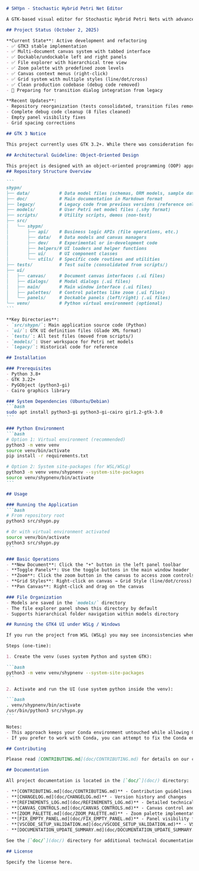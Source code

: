 ````markdown
# SHYpn - Stochastic Hybrid Petri Net Editor

A GTK-based visual editor for Stochastic Hybrid Petri Nets with advanced modeling capabilities.

## Project Status (October 2, 2025)

**Current State**: Active development and refactoring
- ✅ GTK3 stable implementation
- ✅ Multi-document canvas system with tabbed interface
- ✅ Dockable/undockable left and right panels
- ✅ File explorer with hierarchical tree view
- ✅ Zoom palette with predefined zoom levels
- ✅ Canvas context menus (right-click)
- ✅ Grid system with multiple styles (line/dot/cross)
- ✅ Clean production codebase (debug code removed)
- 🔄 Preparing for transition dialog integration from legacy

**Recent Updates**:
- Repository reorganization (tests consolidated, transition files removed)
- Complete debug code cleanup (8 files cleaned)
- Empty panel visibility fixes
- Grid spacing corrections

## GTK 3 Notice

This project currently uses GTK 3.2+. While there was consideration for GTK 4 migration, the project is stabilizing on GTK 3 for production use. The codebase follows modern Python and OOP practices regardless of the GTK version.
 
## Architectural Guideline: Object-Oriented Design

This project is designed with an object-oriented programming (OOP) approach. Core logic, APIs, and UI components are implemented as classes, utilizing principles such as encapsulation, inheritance, and polymorphism. Contributors are encouraged to structure new modules and features using OOP best practices to ensure maintainability and extensibility.
## Repository Structure Overview

```
shypn/
├── data/           # Data model files (schemas, ORM models, sample data)
├── doc/            # Main documentation in Markdown format
├── legacy/         # Legacy code from previous versions (reference only)
├── models/         # User Petri net model files (.shy format)
├── scripts/        # Utility scripts, demos (non-test)
├── src/
│   └── shypn/
│       ├── api/    # Business logic APIs (file operations, etc.)
│       ├── data/   # Data models and canvas managers
│       ├── dev/    # Experimental or in-development code
│       ├── helpers/# UI loaders and helper functions
│       ├── ui/     # UI component classes
│       └── utils/  # Specific code routines and utilities
├── tests/          # Test suite (consolidated from scripts/)
├── ui/
│   ├── canvas/     # Document canvas interfaces (.ui files)
│   ├── dialogs/    # Modal dialogs (.ui files)
│   ├── main/       # Main window interface (.ui files)
│   ├── palettes/   # Control palettes like zoom (.ui files)
│   └── panels/     # Dockable panels (left/right) (.ui files)
└── venv/           # Python virtual environment (optional)
```

**Key Directories**:
- `src/shypn/`: Main application source code (Python)
- `ui/`: GTK UI definition files (Glade XML format)
- `tests/`: All test files (moved from scripts/)
- `models/`: User workspace for Petri net models
- `legacy/`: Historical code for reference

## Installation

### Prerequisites
- Python 3.8+
- GTK 3.22+
- PyGObject (python3-gi)
- Cairo graphics library

### System Dependencies (Ubuntu/Debian)
```bash
sudo apt install python3-gi python3-gi-cairo gir1.2-gtk-3.0
```

### Python Environment
```bash
# Option 1: Virtual environment (recommended)
python3 -m venv venv
source venv/bin/activate
pip install -r requirements.txt

# Option 2: System site-packages (for WSL/WSLg)
python3 -m venv venv/shypnenv --system-site-packages
source venv/shypnenv/bin/activate
```

## Usage

### Running the Application
```bash
# From repository root
python3 src/shypn.py

# Or with virtual environment activated
source venv/bin/activate
python3 src/shypn.py
```

### Basic Operations
- **New Document**: Click the "+" button in the left panel toolbar
- **Toggle Panels**: Use the toggle buttons in the main window header
- **Zoom**: Click the zoom button in the canvas to access zoom controls
- **Grid Styles**: Right-click on canvas → Grid Style (line/dot/cross)
- **Pan Canvas**: Right-click and drag on the canvas

### File Organization
- Models are saved in the `models/` directory
- The file explorer panel shows this directory by default
- Supports hierarchical folder navigation within models directory

## Running the GTK4 UI under WSLg / Windows

If you run the project from WSL (WSLg) you may see inconsistencies when using a Conda Python environment because Conda-provided GTK/GLib stacks can be isolated from the system Wayland backend. A reliable workaround is to create a small virtualenv that uses the system site-packages (so it picks up the system GTK/GI installation that works with WSLg).

Steps (one-time):

1. Create the venv (uses system Python and system GTK):

```bash
python3 -m venv venv/shypnenv --system-site-packages
```

2. Activate and run the UI (use system python inside the venv):

```bash
. venv/shypnenv/bin/activate
/usr/bin/python3 src/shypn.py
```

Notes:
- This approach keeps your Conda environment untouched while allowing GTK4 apps to use the system Wayland backend (WSLg). It is the recommended approach when working on Windows+WSL development if the Conda GTK stack misbehaves.
- If you prefer to work with Conda, you can attempt to fix the Conda environment (rebuild PyGObject + GTK packages) but that is more involved and may be fragile.

## Contributing

Please read [CONTRIBUTING.md](doc/CONTRIBUTING.md) for details on our code of conduct and the process for submitting pull requests.

## Documentation

All project documentation is located in the [`doc/`](doc/) directory:

- **[CONTRIBUTING.md](doc/CONTRIBUTING.md)** - Contribution guidelines and code standards
- **[CHANGELOG.md](doc/CHANGELOG.md)** - Version history and changes
- **[REFINEMENTS_LOG.md](doc/REFINEMENTS_LOG.md)** - Detailed technical refinements and fixes
- **[CANVAS_CONTROLS.md](doc/CANVAS_CONTROLS.md)** - Canvas control and interaction documentation
- **[ZOOM_PALETTE.md](doc/ZOOM_PALETTE.md)** - Zoom palette implementation details
- **[FIX_EMPTY_PANEL.md](doc/FIX_EMPTY_PANEL.md)** - Panel visibility fixes documentation
- **[VSCODE_SETUP_VALIDATION.md](doc/VSCODE_SETUP_VALIDATION.md)** - VS Code setup and validation
- **[DOCUMENTATION_UPDATE_SUMMARY.md](doc/DOCUMENTATION_UPDATE_SUMMARY.md)** - Recent documentation updates

See the [`doc/`](doc/) directory for additional technical documentation and implementation notes.

## License

Specify the license here.

